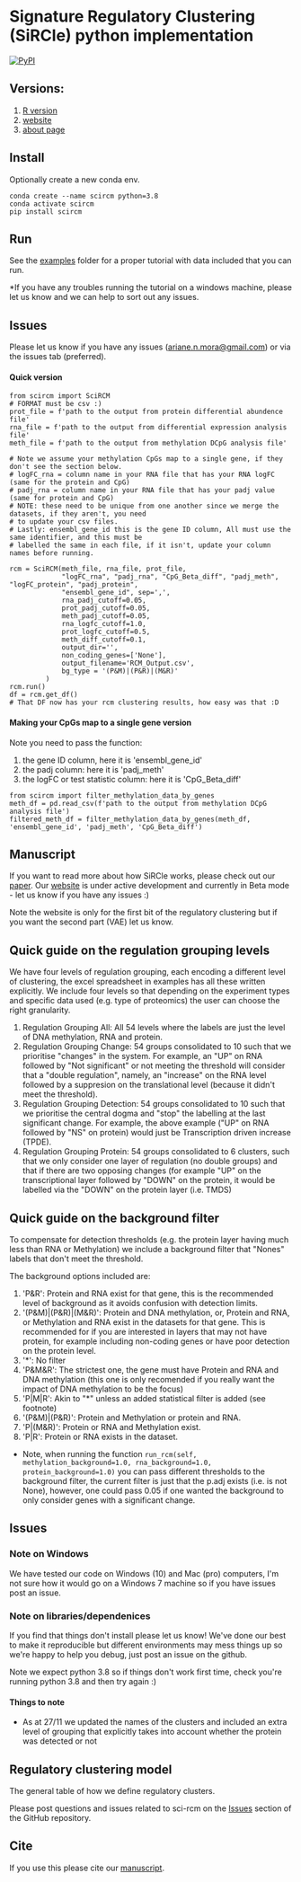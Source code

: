 # Signature Regulatory Clustering (SiRCle) python implementation
[![PyPI](https://img.shields.io/pypi/v/scircm)](https://pypi.org/project/scircm/)

## Versions: 
1. [R version](https://github.com/ArianeMora/SiRCleR)  
2. [website](https://arianemora-sircle-web-app-ndu996.streamlit.app/)  
3. [about page](https://github.com/ArianeMora/SiRCle_multiomics_integration)  

## Install
Optionally create a new conda env.
```
conda create --name scircm python=3.8
conda activate scircm
pip install scircm
```

## Run
See the [examples](https://github.com/ArianeMora/scircm/tree/main/examples) folder for a proper tutorial with data included that you can run.

*If you have any troubles running the tutorial on a windows machine, please let us know and we can help to sort out any issues. 

## Issues
Please let us know if you have any issues (ariane.n.mora@gmail.com) or via the issues tab (preferred).

#### Quick version
```
from scircm import SciRCM
# FORMAT must be csv :) 
prot_file = f'path to the output from protein differential abundence file'
rna_file = f'path to the output from differential expression analysis file'
meth_file = f'path to the output from methylation DCpG analysis file'

# Note we assume your methylation CpGs map to a single gene, if they don't see the section below.
# logFC_rna = column name in your RNA file that has your RNA logFC (same for the protein and CpG)
# padj_rna = column name in your RNA file that has your padj value (same for protein and CpG)
# NOTE: these need to be unique from one another since we merge the datasets, if they aren't, you need
# to update your csv files.
# Lastly: ensembl_gene_id this is the gene ID column, All must use the same identifier, and this must be
# labelled the same in each file, if it isn't, update your column names before running.

rcm = SciRCM(meth_file, rna_file, prot_file, 
             "logFC_rna", "padj_rna", "CpG_Beta_diff", "padj_meth", "logFC_protein", "padj_protein",
             "ensembl_gene_id", sep=',',
             rna_padj_cutoff=0.05, 
             prot_padj_cutoff=0.05, 
             meth_padj_cutoff=0.05,
             rna_logfc_cutoff=1.0, 
             prot_logfc_cutoff=0.5, 
             meth_diff_cutoff=0.1, 
             output_dir='',
             non_coding_genes=['None'],
             output_filename='RCM_Output.csv',
             bg_type = '(P&M)|(P&R)|(M&R)'
         )
rcm.run()
df = rcm.get_df()
# That DF now has your rcm clustering results, how easy was that :D
```

#### Making your CpGs map to a single gene version

Note you need to pass the function: 
1) the gene ID column, here it is 'ensembl_gene_id'
2) the padj column: here it is 'padj_meth'
3) the logFC or test statistic column: here it is 'CpG_Beta_diff'

```
from scircm import filter_methylation_data_by_genes
meth_df = pd.read_csv(f'path to the output from methylation DCpG analysis file')
filtered_meth_df = filter_methylation_data_by_genes(meth_df, 'ensembl_gene_id', 'padj_meth', 'CpG_Beta_diff')
```

## Manuscript

If you want to read more about how SiRCle works, please check out our [paper](https://www.biorxiv.org/content/10.1101/2022.07.02.498058v1
). 
Our [website](https://arianemora-sircle-web-app-ndu996.streamlit.app) is under active development and currently in Beta mode - let us know if you have any issues :) 

Note the website is only for the first bit of the regulatory clustering but if you want the second part (VAE) let us know.

## Quick guide on the regulation grouping levels

We have four levels of regulation grouping, each encoding a different level of clustering, the excel spreadsheet in examples 
has all these written explicitly. We include four levels so that depending on the experiment types and specific data 
used (e.g. type of proteomics) the user can choose the right granularity.

1. Regulation Grouping All: All 54 levels where the labels are just the level of DNA methylation, RNA and protein.
2. Regulation Grouping Change: 54 groups consolidated to 10 such that we prioritise "changes" in the system. For example, an "UP" on RNA followed by "Not significant" or not meeting the threshold will consider that a "double regulation", namely, an "increase" on the RNA level followed by a suppresion on the translational level (because it didn't meet the threshold).
3. Regulation Grouping Detection: 54 groups consolidated to 10 such that we prioritise the central dogma and "stop" the labelling at the last significant change. For example, the above example ("UP" on RNA followed by "NS" on protein) would just be Transcription driven increase (TPDE).
4. Regulation Grouping Protein: 54 groups consolidated to 6 clusters, such that we only consider one layer of regulation (no double groups) and that if there are two opposing changes (for example "UP" on the transcriptional layer followed by "DOWN" on the protein, it would be labelled via the "DOWN" on the protein layer (i.e. TMDS)


## Quick guide on the background filter
To compensate for detection thresholds (e.g. the protein layer having much less than RNA or Methylation) we include a background filter that "Nones" labels that don't meet the threshold.

The background options included are:
1. 'P&R': Protein and RNA exist for that gene, this is the recommended level of background as it avoids confusion with detection limits.
2. '(P&M)|(P&R)|(M&R)': Protein and DNA methylation, or, Protein and RNA, or Methylation and RNA exist in the datasets for that gene. This is recommended for if you are interested in layers that may not have protein, for example including non-coding genes or have poor detection on the protein level.
3. '*': No filter
4. 'P&M&R': The strictest one, the gene must have Protein and RNA and DNA methylation (this one is only recomended if you really want the impact of DNA methylation to be the focus)
5. 'P|M|R': Akin to "*" unless an added statistical filter is added (see footnote)
6. '(P&M)|(P&R)':  Protein and Methylation or protein and RNA.
7. 'P|(M&R)': Protein or RNA and Methylation exist.
8. 'P|R': Protein or RNA exists in the dataset.

* Note, when running the function `run_rcm(self, methylation_background=1.0, rna_background=1.0, protein_background=1.0)` you can pass different thresholds to the background filter, the current filter is just that the p.adj exists (i.e. is not None), however, one could pass 0.05 if one wanted the background to only consider genes with a significant change.

## Issues

### Note on Windows
We have tested our code on Windows (10) and Mac (pro) computers, I'm not sure how it would go on a Windows 7 machine so 
if you have issues post an issue.

### Note on libraries/dependenices
If you find that things don't install please let us know! We've done our best to make it reproducible but different 
environments may mess things up so we're happy to help you debug, just post an issue on the github.

Note we expect python 3.8 so if things don't work first time, check you're running python 3.8 and then try again :) 

#### Things to note

- As at 27/11 we updated the names of the clusters and included an extra level of grouping that explicitly takes into account whether the protein was detected or not


## Regulatory clustering model 

The general table of how we define regulatory clusters.

Please post questions and issues related to sci-rcm on the [Issues](https://github.com/ArianeMora/scircm/issues) 
section of the GitHub repository.


## Cite
If you use this please cite our [manuscript](https://www.biorxiv.org/content/10.1101/2022.07.02.498058v1).